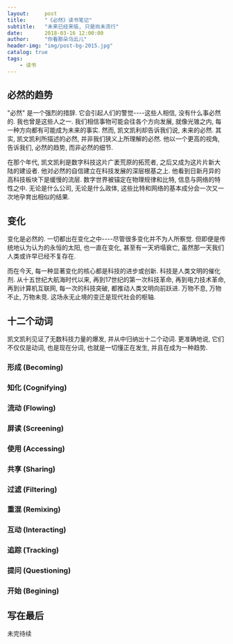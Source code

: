 ```yaml
---
layout:     post
title:      "《必然》读书笔记"
subtitle:   "未来已经来临, 只是尚未流行"
date:       2018-03-16 12:00:00
author:     "你看那朵乌云儿"
header-img: "img/post-bg-2015.jpg"
catalog: true
tags:
    - 读书
---
```


## 必然的趋势

"必然" 是一个强烈的措辞. 它会引起人们的警觉----这些人相信, 没有什么事必然的. 我也曾是这些人之一. 我们相信事物可能会往各个方向发展, 就像光锥之内, 每一种方向都有可能成为未来的事实. 然而, 凯文凯利却告诉我们说, 未来的必然. 其实, 凯文凯利所描述的必然, 并非我们狭义上所理解的必然. 他以一个更高的视角, 告诉我们, 必然的趋势, 而非必然的细节.  

在那个年代, 凯文凯利是数字科技这片广袤荒原的拓荒者, 之后又成为这片片新大陆的建设者.
 他对必然的自信建立在科技发展的深层根基之上. 他看到日新月异的高科技板块下是缓慢的流层. 数字世界被锚定在物理规律和比特, 信息与网络的特性之中. 无论是什么公司, 无论是什么政体, 这些比特和网络的基本成分会一次又一次地孕育出相似的结果. 
 
## 变化
 
变化是必然的. 一切都出在变化之中----尽管很多变化并不为人所察觉. 但即便是传统地认为认为的永恒的太阳, 也一直在变化, 甚至有一天坍塌衰亡, 虽然那一天我们人类或许早已经不复存在.

而在今天, 每一种显著变化的核心都是科技的进步或创新. 科技是人类文明的催化剂. 从十五世纪大航海时代以来, 再到17世纪的第一次科技革命, 再到电力技术革命, 再到计算机互联网,   每一次的科技突破, 都推动人类文明向前跃进. 万物不息, 万物不止, 万物未竞. 这场永无止境的变迁是现代社会的枢轴.
 
## 十二个动词

凯文凯利见证了无数科技力量的爆发, 并从中归纳出十二个动词. 更准确地说, 它们不仅仅是动词, 也是现在分词, 也就是一切懂正在发生, 并且在成为一种趋势.

### 形成 (Becoming) 
### 知化 (Cognifying)
### 流动 (Flowing)
### 屏读 (Screening)
### 使用 (Accessing)
### 共享 (Sharing)
### 过滤 (Filtering)
### 重混 (Remixing)
### 互动 (Interacting)
### 追踪 (Tracking)
### 提问 (Questioning)
### 开始 (Begining)

## 写在最后

未完待续



